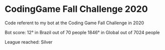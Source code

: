 # CodingGame Fall Challenge 2020
Code referent to my bot at the Coding Game Fall Challenge in 2020

Bot score:
12° in Brazil out of 70 people
1846° in Global out of 7024 people

League reached: Silver
